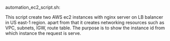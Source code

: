 automation_ec2_script.sh:

This script create two AWS ec2 instances with nginx server on LB balancer in US east-1 region. apart from that it creates networking resources such as VPC, subnets, IGW, route table.
The purpose is to show the instance id from which instance the request is serve. 
